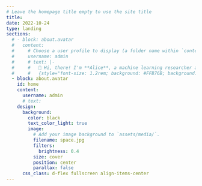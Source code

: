 ```yaml
---
# Leave the homepage title empty to use the site title
title:
date: 2022-10-24
type: landing
sections:
  # - block: about.avatar
  #   content:
  #     # Choose a user profile to display (a folder name within `content/authors/`)
  #     username: admin
  #     # text: |-
  #     #   👋 Hi, there! I'm **Alice**, a machine learning researcher at Netflix.
  #     #   {style="font-size: 1.2rem; background: #FFB76B; background: linear-gradient(to right, #FFB76B 0%, #FFA73D 30%, #FF7C00 60%, #FF7F04 100%); -webkit-background-clip: text; -webkit-text-fill-color: transparent;"
  - block: about.avatar
    id: home
    content:
      username: admin
      # text:
    design:
      background:
        color: black
        text_color_light: true
        image:
          # Add your image background to `assets/media/`.
          filename: space.jpg
          filters:
            brightness: 0.4
          size: cover
          position: center
          parallax: false
      css_class: d-flex fullscreen align-items-center
---
```


